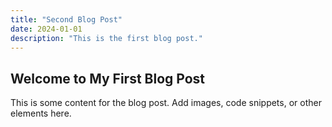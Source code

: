 ```yaml
---
title: "Second Blog Post"
date: 2024-01-01
description: "This is the first blog post."
---
```

## Welcome to My First Blog Post

This is some content for the blog post. Add images, code snippets, or other elements here.
